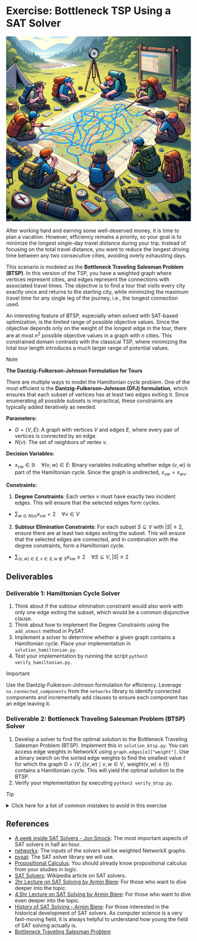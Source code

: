 # Exercise: Bottleneck TSP Using a SAT Solver

![Symbol Image](./.figures/dalle-btsp.png)

After working hard and earning some well-deserved money, it is time to plan a
vacation. However, efficiency remains a priority, so your goal is to minimize
the longest single-day travel distance during your trip. Instead of focusing on
the total travel distance, you want to reduce the longest driving time between
any two consecutive cities, avoiding overly exhausting days.

This scenario is modeled as the **Bottleneck Traveling Salesman Problem
(BTSP)**. In this version of the TSP, you have a weighted graph where vertices
represent cities, and edges represent the connections with associated travel
times. The objective is to find a tour that visits every city exactly once and
returns to the starting city, while minimizing the maximum travel time for any
single leg of the journey, i.e., the longest connection used.

An interesting feature of BTSP, especially when solved with SAT-based
optimization, is the limited range of possible objective values. Since the
objective depends only on the weight of the longest edge in the tour, there are
at most $n^2$ possible objective values in a graph with $n$ cities. This
constrained domain contrasts with the classical TSP, where minimizing the total
tour length introduces a much larger range of potential values.

> [!NOTE]
>
> **The Dantzig-Fulkerson-Johnson Formulation for Tours**
>
> There are multiple ways to model the Hamiltonian cycle problem. One of the
> most efficient is the **Dantzig-Fulkerson-Johnson (DFJ) formulation**, which
> ensures that each subset of vertices has at least two edges exiting it. Since
> enumerating all possible subsets is impractical, these constraints are
> typically added iteratively as needed.
>
> **Parameters:**
>
> - $G = (V, E)$: A graph with vertices $V$ and edges $E$, where every pair of
>   vertices is connected by an edge.
> - $N(v)$: The set of neighbors of vertex $v$.
>
> **Decision Variables:**
>
> - $x_{vw} \in \mathbb{B} \quad \forall (v, w) \in E$: Binary variables
>   indicating whether edge $(v, w)$ is part of the Hamiltonian cycle. Since the
>   graph is undirected, $x_{vw} = x_{wv}$.
>
> **Constraints:**
>
> 1. **Degree Constraints**: Each vertex $v$ must have exactly two incident
>    edges. This will ensure that the selected edges form cycles.
>
> - $\sum_{w \in N(v)} x_{vw} = 2 \quad \forall v \in V$
>
> 2. **Subtour Elimination Constraints**: For each subset $S \subseteq V$ with
>    $|S| \geq 2$, ensure there are at least two edges exiting the subset. This
>    will ensure that the selected edges are connected, and in combination with
>    the degree constraints, form a Hamiltonian cycle.
>
> - $\sum_{(v, w) \in E, v \in S, w \notin S} x_{vw} \geq 2 \quad \forall S \subseteq V, |S| \geq 2$

## Deliverables

### Deliverable 1: Hamiltonian Cycle Solver

1. Think about if the subtour elimination constraint would also work with only
   one edge exiting the subset, which would be a common disjunctive clause.
2. Think about how to implement the Degree Constraints using the `add_atmost`
   method in PySAT.
3. Implement a solver to determine whether a given graph contains a Hamiltonian
   cycle. Place your implementation in `solution_hamiltonian.py`.
4. Test your implementation by running the script
   `python3 verify_hamiltonian.py`.

> [!IMPORTANT]
>
> Use the Dantzig-Fulkerson-Johnson formulation for efficiency. Leverage
> `nx.connected_components` from the `networkx` library to identify connected
> components and incrementally add clauses to ensure each component has an edge
> leaving it.

### Deliverable 2: Bottleneck Traveling Salesman Problem (BTSP) Solver

1. Develop a solver to find the optimal solution to the Bottleneck Traveling
   Salesman Problem (BTSP). Implement this in `solution_btsp.py`. You can access
   edge weights in NetworkX using `graph.edges[e]["weight"]`. Use a binary
   search on the sorted edge weights to find the smallest value $t$ for which
   the graph $G = (V, \{(v, w) \mid v, w \in V, \text{ weight}(v, w) \leq t \})$
   contains a Hamiltonian cycle. This will yield the optimal solution to the
   BTSP.
2. Verify your implementation by executing `python3 verify_btsp.py`.

> [!TIP]
>
> <details>
> <summary>Click here for a list of common mistakes to avoid in this exercise</summary>
>
> 1. **Using Simplified Constraints Instead of the Dantzig-Fulkerson-Johnson
>    (DFJ) Formulation** A common mistake is to replace the DFJ formulation with
>    a simpler constraint that only prohibits cycles of length $|C|$ by
>    enforcing $\sum_{(i, j) \in C} x_{ij} \leq |C| - 1$, resp., adding a clause
>    prohibiting one of the edges. While this constraint is often introduced in
>    the literature as a first step, it is exponentially weaker than the DFJ
>    formulation. The DFJ formulation also prohibits any permutations of a
>    cycle, making it much more effective for finding valid Hamiltonian cycles.
> 2. **Restricting the Objective Search to Integer Values** Another frequent
>    error is limiting the search for the objective to integer values or
>    attempting to round edge weights to large integers. Edge weights are not
>    always integral, and rounding can lead to inaccuracies. Although a
>    sufficiently high resolution might allow tests to pass, this approach is
>    likely to be too slow for larger instances. Make sure to work directly with
>    the original edge weights to achieve accurate and efficient results.
> 3. **Attempting to Add All Subtour Elimination Constraints at Once** A
>    frequent mistake is trying to add all subtour elimination constraints at
>    the start of the optimization process, rather than adding them dynamically
>    as needed. Since there is an exponential number of these constraints,
>    adding them all upfront makes the optimization process prohibitively slow.
>    Instead, add subtour elimination constraints only for detected subtours
>    during the optimization process to improve efficiency.
>
> </details>

## References

- [A peek inside SAT Solvers - Jon Smock](https://www.youtube.com/watch?v=d76e4hV1iJY):
  The most important aspects of SAT solvers in half an hour.
- [networkx](https://networkx.org/documentation/stable/reference/algorithms/index.html):
  The inputs of the solvers will be weighted NetworkX graphs.
- [pysat](https://pysathq.github.io/): The SAT solver library we will use.
- [Propositional Calculus](https://en.wikipedia.org/wiki/Propositional_calculus):
  You should already know propositional calculus from your studies in logic.
- [SAT Solvers](https://en.wikipedia.org/wiki/SAT_solver): Wikipedia article on
  SAT solvers.
- [2hr Lecture on SAT Solving by Armin Biere](https://www.youtube.com/watch?v=Emhg0uZnbNg):
  For those who want to dive deeper into the topic.
- [4.5hr Lecture on SAT Solving by Armin Biere](https://www.youtube.com/watch?v=II2RhzwYszQ&list=PLgKuh-lKre12GSaYimhmuTsD-l41VsGQI&index=10):
  For those who want to dive even deeper into the topic.
- [History of SAT Solving - Armin Biere](https://www.youtube.com/live/DU44Y9Pt504?si=D4686hn6mi1E1Ml8):
  For those interested in the historical development of SAT solvers. As computer
  science is a very fast-moving field, it is always helpful to understand how
  young the field of SAT solving actually is.
- [Bottleneck Traveling Salesman Problem](https://en.wikipedia.org/wiki/Bottleneck_traveling_salesman_problem)
